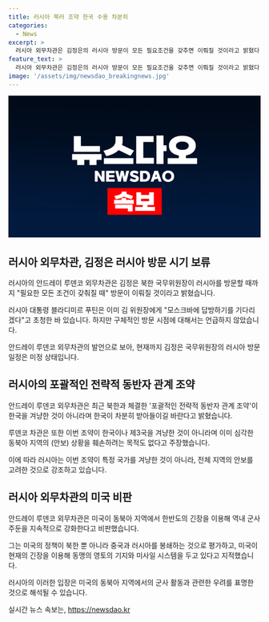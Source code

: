 ```yaml
---
title: 러시아 북러 조약 한국 수용 차분히
categories:
  - News
excerpt: >
  러시아 외무차관은 김정은의 러시아 방문이 모든 필요조건을 갖추면 이뤄질 것이라고 밝혔다. 러시아는 최근 북한과 체결한 조약이 한국을 겨냥한 것이 아니라며 한국의 이해심을 바란다고 강조했다. 또한, 미국의 동북아 지역에서의 군사 주둔을 비판하며, 김정은이 러시아를 방문할 경우 푸틴 대통령과의 네 번째 만남이 이뤄질 것으로 보인다.
feature_text: >
  러시아 외무차관은 김정은의 러시아 방문이 모든 필요조건을 갖추면 이뤄질 것이라고 밝혔다. 러시아는 최근 북한과 체결한 조약이 한국을 겨냥한 것이 아니라며 한국의 이해심을 바란다고 강조했다. 또한, 미국의 동북아 지역에서의 군사 주둔을 비판하며, 김정은이 러시아를 방문할 경우 푸틴 대통령과의 네 번째 만남이 이뤄질 것으로 보인다.
image: '/assets/img/newsdao_breakingnews.jpg'
---
```


<p><img src="/assets/img/newsdao_breakingnews.jpg" alt="pcversion 속보" /></p>

<h2 data-ke-size="size26">러시아 외무차관, 김정은 러시아 방문 시기 보류</h2>

<p data-ke-size="size16">러시아의 안드레이 루덴코 외무차관은 김정은 북한 국무위원장이 러시아를 방문할 때까지 "필요한 모든 조건이 갖춰질 때" 방문이 이뤄질 것이라고 밝혔습니다.</p>

<p data-ke-size="size16">러시아 대통령 블라디미르 푸틴은 이미 김 위원장에게 "모스크바에 답방하기를 기다리겠다"고 초청한 바 있습니다. 하지만 구체적인 방문 시점에 대해서는 언급하지 않았습니다.</p>

<p data-ke-size="size16">안드레이 루덴코 외무차관의 발언으로 보아, 현재까지 김정은 국무위원장의 러시아 방문 일정은 미정 상태입니다.</p>

<h2 data-ke-size="size26">러시아의 포괄적인 전략적 동반자 관계 조약</h2>

<p data-ke-size="size16">안드레이 루덴코 외무차관은 최근 북한과 체결한 '포괄적인 전략적 동반자 관계 조약'이 한국을 겨냥한 것이 아니라며 한국이 차분히 받아들이길 바란다고 밝혔습니다.</p>

<p data-ke-size="size16">루덴코 차관은 또한 이번 조약이 한국이나 제3국을 겨냥한 것이 아니라며 이미 심각한 동북아 지역의 (안보) 상황을 훼손하려는 목적도 없다고 주장했습니다.</p>

<p data-ke-size="size16">이에 따라 러시아는 이번 조약이 특정 국가를 겨냥한 것이 아니라, 전체 지역의 안보를 고려한 것으로 강조하고 있습니다.</p>

<h2 data-ke-size="size26">러시아 외무차관의 미국 비판</h2>

<p data-ke-size="size16">안드레이 루덴코 외무차관은 미국이 동북아 지역에서 한반도의 긴장을 이용해 역내 군사 주둔을 지속적으로 강화한다고 비판했습니다.</p>

<p data-ke-size="size16">그는 미국의 정책이 북한 뿐 아니라 중국과 러시아를 봉쇄하는 것으로 평가하고, 미국이 현재의 긴장을 이용해 동맹의 영토의 기지와 미사일 시스템을 두고 있다고 지적했습니다.</p>

<p data-ke-size="size16">러시아의 이러한 입장은 미국의 동북아 지역에서의 군사 활동과 관련한 우려를 표명한 것으로 해석될 수 있습니다.</p>
실시간 뉴스 속보는, <a href="https://newsdao.kr" rel="dofollow">https://newsdao.kr</a>



